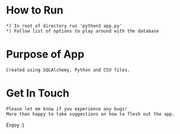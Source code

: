 # How to Run
    *) In root of directory run 'python3 app.py'
    *) Follow list of options to play around with the database

# Purpose of App
    Created using SQLAlchemy, Python and CSV files.

# Get In Touch 
    Please let me know if you experience any bugs!
    More than happy to take suggestions on how to flesh out the app.

Enjoy :)